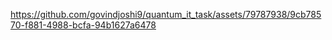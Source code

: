 

https://github.com/govindjoshi9/quantum_it_task/assets/79787938/9cb78570-f881-4988-bcfa-94b1627a6478

